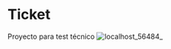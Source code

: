 # Ticket
Proyecto para test técnico
![localhost_56484_](https://user-images.githubusercontent.com/44822908/96958625-ab4c1380-14c3-11eb-965e-57337a50ba0f.png)
